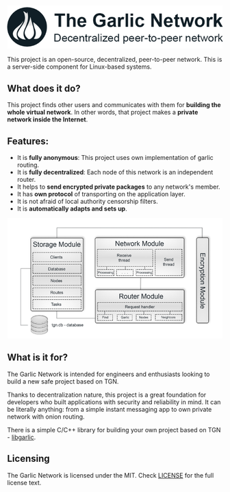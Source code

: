 <p align="center">
<img src="https://github.com/mrrva/media/blob/master/github_logo.png">
</p>

This project is an open-source, decentralized, peer-to-peer network. This is a server-side component for Linux-based systems.

## What does it do?
This project finds other users and communicates with them for **building the whole virtual network**. In other words, that project makes a **private network inside the Internet**.

## Features:
- It is **fully anonymous**: This project uses own implementation of garlic routing.
- It is **fully decentralized**: Each node of this network is an independent router.
- It helps to **send encrypted private packages** to any network's member.
- It has **own protocol** of transporting on the application layer.
- It is not afraid of local authority censorship filters.
- It is **automatically adapts and sets up**.

<p align="center">
<img src="https://github.com/mrrva/media/blob/master/sc.png">
</p>

## What is it for?
The Garlic Network is intended for engineers and enthusiasts looking to build a new safe project based on TGN.

Thanks to decentralization nature, this project is a great foundation for developers who built applications with security and reliability in mind. It can be literally anything: from a simple instant messaging app to own private network with onion routing.

There is a simple C/C++ library for building your own project based on TGN - [libgarlic](https://github.com/The-Garlic-Network/libgarlic).


## Licensing
The Garlic Network is licensed under the MIT. Check
[LICENSE](https://github.com/The-Garlic-Network/The-Garlic-Network/blob/master/LICENSE) for the full
license text.

